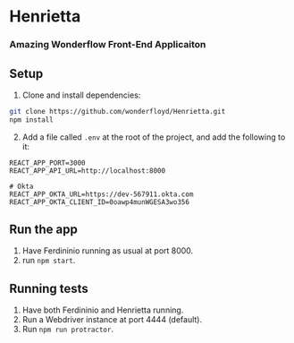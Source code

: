 # Henrietta
### Amazing Wonderflow Front-End Applicaiton 
## Setup
1. Clone and install dependencies:
```bash
git clone https://github.com/wonderfloyd/Henrietta.git
npm install
```

2. Add a file called `.env` at the root of the project, and add the following to it:
```
REACT_APP_PORT=3000
REACT_APP_API_URL=http://localhost:8000

# Okta
REACT_APP_OKTA_URL=https://dev-567911.okta.com
REACT_APP_OKTA_CLIENT_ID=0oawp4munWGESA3wo356

```

## Run the app
1. Have Ferdininio running as usual at port 8000.
2. run `npm start`.

## Running tests
1. Have both Ferdininio and Henrietta running.
2. Run a Webdriver instance at port 4444 (default).
3. Run `npm run protractor`.
 

